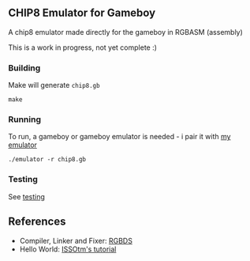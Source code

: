 ## CHIP8 Emulator for Gameboy

A chip8 emulator made directly for the gameboy in RGBASM (assembly)

This is a work in progress, not yet complete :)

### Building

Make will generate `chip8.gb`
```
make
```

### Running

To run, a gameboy or gameboy emulator is needed - i pair it with [my emulator](https://github.com/alt-romes/gameboyemulator)
```
./emulator -r chip8.gb
```

### Testing

See [testing](https://github.com/alt-romes/chip8-emulator-for-gameboy/tree/master/tests)

## References

* Compiler, Linker and Fixer: [RGBDS](https://rgbds.gbdev.io)
* Hello World: [ISSOtm's tutorial](https://eldred.fr/gb-asm-tutorial/hello-world.html)
